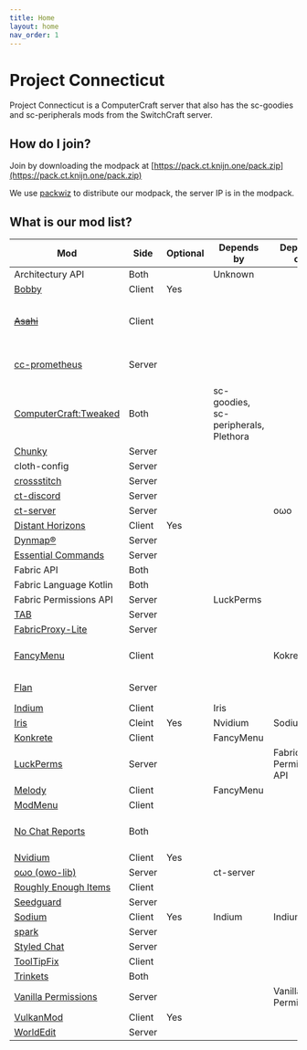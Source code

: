 ```yaml
---
title: Home
layout: home
nav_order: 1
---
```


# Project Connecticut

Project Connecticut is a ComputerCraft server that also has the sc-goodies and sc-peripherals mods from the SwitchCraft server.

## How do I join?

Join by downloading the modpack at [https://pack.ct.knijn.one/pack.zip](https://pack.ct.knijn.one/pack.zip)

We use [packwiz](packwiz.infra.link) to distribute our modpack, the server IP is in the modpack.

## What is our mod list?

| Mod                                                                   | Side   | Optional | Depends by                           | Depends on             | Notes                                     |
| --------------------------------------------------------------------- | ------ | -------- | ------------------------------------ | ---------------------- | ----------------------------------------- |
| Architectury API                                                      | Both   |          | Unknown                              |                        |                                           |
| [Bobby](https://modrinth.com/mod/bobby)                               | Client | Yes      |                                      |                        |                                           |
| ~~[Asahi](https://modrinth.com/mod/asahi)~~                           | Client |          |                                      |                        | (currently removed because of issues)     |
| [cc-prometheus](https://github.com/project-connecticut/cc-prometheus) | Server |          |                                      |                        | (A 1.21 fabric-only port)                 |
| [ComputerCraft:Tweaked](https://modrinth.com/mod/cc-tweaked)          | Both   |          | sc-goodies, sc-peripherals, Plethora |                        |                                           |
| [Chunky](https://modrinth.com/mod/chunky)                             | Server |          |                                      |                        |                                           |
| cloth-config                                                          | Server |          |                                      |                        |                                           |
| [crossstitch](https://github.com/VelocityPowered/CrossStitch)         | Server |          |                                      |                        |                                           |
| [ct-discord](https://github.com/project-connecticut/ct-discord)       | Server |          |                                      |                        |                                           |
| [ct-server](https://github.com/project-connecticut/ct-server)         | Server |          |                                      | oωo                    |                                           |
| [Distant Horizons](https://modrinth.com/mod/distanthorizons)          | Client | Yes      |                                      |                        |                                           |
| [Dynmap®](https://modrinth.com/plugin/dynmap)                         | Server |          |                                      |                        |                                           |
| [Essential Commands](https://modrinth.com/mod/essential-commands)     | Server |          |                                      |                        |                                           |
| Fabric API                                                            | Both   |          |                                      |                        |                                           |
| Fabric Language Kotlin                                                | Both   |          |                                      |                        |                                           |
| Fabric Permissions API                                                | Server |          | LuckPerms                            |                        |                                           |
| [TAB](https://modrinth.com/plugin/tab-was-taken)                      | Server |          |                                      |                        |                                           |
| [FabricProxy-Lite](https://modrinth.com/mod/fabricproxy-lite)         | Server |          |                                      |                        |                                           |
| [FancyMenu](https://modrinth.com/mod/fancymenu)                       | Client |          |                                      | Kokrete                | Preconfigured with a start menu           |
| [Flan](https://modrinth.com/mod/flan)                                 | Server |          |                                      |                        | To be replaced                            |
| [Indium](https://modrinth.com/mod/indium)                             | Client |          | Iris                                 |                        |                                           |
| [Iris](https://modrinth.com/mod/iris)                                 | Cleint | Yes      | Nvidium                              | Sodium                 |                                           |
| [Konkrete](https://modrinth.com/mod/konkrete)                         | Client |          | FancyMenu                            |                        |                                           |
| [LuckPerms](https://modrinth.com/mod/luckperms)                       | Server |          |                                      | Fabric Permissions API |                                           |
| [Melody](https://modrinth.com/mod/melody)                             | Client |          | FancyMenu                            |                        |                                           |
| [ModMenu](https://modrinth.com/mod/modmenu)                           | Client |          |                                      |                        |                                           |
| [No Chat Reports](https://modrinth.com/mod/no-chat-reports)           | Both   |          |                                      |                        | Public chat encryption is **not** allowed |
| [Nvidium](https://modrinth.com/mod/nvidium)                           | Client | Yes      |                                      |                        |                                           |
| [oωo (owo-lib)](https://modrinth.com/mod/owo-lib)                     | Server |          | ct-server                            |                        |                                           |
| [Roughly Enough Items](https://modrinth.com/mod/rei)                  | Client |          |                                      |                        |                                           |
| [Seedguard](https://modrinth.com/mod/seedguard)                       | Server |          |                                      |                        |                                           |
| [Sodium](https://modrinth.com/mod/sodium)                             | Client | Yes      | Indium                               | Indium                 |                                           |
| [spark](https://modrinth.com/mod/spark/)                              | Server |          |                                      |                        |                                           |
| [Styled Chat](https://modrinth.com/mod/styled-chat)                   | Server |          |                                      |                        |                                           |
| [ToolTipFix](https://modrinth.com/mod/tooltipfix)                     | Client |          |                                      |                        |                                           |
| [Trinkets](https://modrinth.com/mod/trinkets)                         | Both   |          |                                      |                        |                                           |
| [Vanilla Permissions](https://modrinth.com/mod/vanilla-permissions)   | Server |          |                                      | Vanilla Permissions    |                                           |
| [VulkanMod](https://modrinth.com/mod/vulkanmod)                       | Client | Yes      |                                      |                        |                                           |
| [WorldEdit](https://modrinth.com/plugin/worldedit)                    | Server |          |                                      |                        |                                           |


